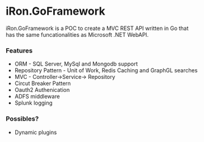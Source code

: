 
# iRon.GoFramework
iRon.GoFramework is a POC to create a MVC REST API written in Go that has the same funcationalities as Microsoft .NET WebAPI.
  

### Features
- ORM - SQL Server, MySql and Mongodb support
- Repository Pattern - Unit of Work, Redis Caching and GraphGL searches
- MVC - Controller->Service-> Repository
- Circut Breaker Pattern
- Oauth2 Authenication
- ADFS middleware
- Splunk logging

### Possibles?
- Dynamic plugins
